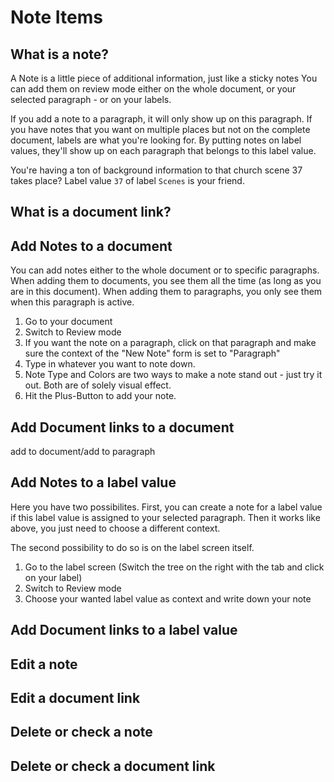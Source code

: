 # Note Items

## What is a note?

A Note is a little piece of additional information, just like a sticky notes You can add them on review mode either on the whole document, or your selected paragraph - or on your labels.

If you add a note to a paragraph, it will only show up on this paragraph. If you have notes that you want on multiple places but not on the complete document, labels are what you're looking for. By putting notes on label values, they'll show up on each paragraph that belongs to this label value.

You're having a ton of background information to that church scene 37 takes place? Label value `37` of label `Scenes` is your friend.

## What is a document link?

## Add Notes to a document

You can add notes either to the whole document or to specific paragraphs.
When adding them to documents, you see them all the time (as long as you are in this document). When adding them to paragraphs, you only see them when this paragraph is active.

1. Go to your document
1. Switch to Review mode
1. If you want the note on a paragraph, click on that paragraph and make sure the context of the "New Note" form is set to "Paragraph"
1. Type in whatever you want to note down.
1. Note Type and Colors are two ways to make a note stand out - just try it out. Both are of solely visual effect.
1. Hit the Plus-Button to add your note.

## Add Document links to a document

add to document/add to paragraph

## Add Notes to a label value

Here you have two possibilites. First, you can create a note for a label value if this label value is assigned to your selected paragraph. Then it works like above, you just need to choose a different context.

The second possibility to do so is on the label screen itself.

1. Go to the label screen (Switch the tree on the right with the tab and click on your label)
1. Switch to Review mode
1. Choose your wanted label value as context and write down your note

## Add Document links to a label value

## Edit a note

## Edit a document link

## Delete or check a note

## Delete or check a document link
